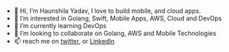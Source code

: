 - 👋 Hi, I’m Haunshila Yadav, I love to build mobile, and cloud apps.
- 👀 I’m interested in Golang, Swift, Mobile Apps, AWS, Cloud and DevOps
- 🌱 I’m currently learning DevOps
- 💞️ I’m looking to collaborate on Golang, AWS and Mobile Technologies
- 📫 reach me on [twitter](https://twitter.com/haunshilayadav), or [LinkedIn](https://in.linkedin.com/in/haunshila)

<!---
haunshila/haunshila is a ✨ special ✨ repository because its `README.md` (this file) appears on your GitHub profile.
You can click the Preview link to take a look at your changes.
--->
